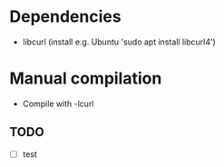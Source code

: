 # Dependencies
- libcurl (install e.g. Ubuntu 'sudo apt install libcurl4')

# Manual compilation
- Compile with -lcurl

## TODO
- [ ] test 